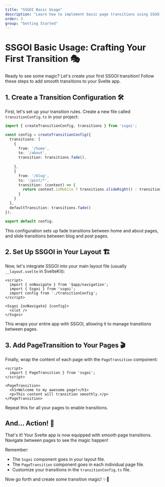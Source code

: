 ```yaml
---
title: "SSGOI Basic Usage"
description: "Learn how to implement basic page transitions using SSGOI in your Svelte application"
order: 3
group: "Getting Started"
---
```


# SSGOI Basic Usage: Crafting Your First Transition 🎭

Ready to see some magic? Let's create your first SSGOI transition! Follow these steps to add smooth transitions to your Svelte app.

## 1. Create a Transition Configuration 🛠️

First, let's set up your transition rules. Create a new file called `transitionConfig.ts` in your project:

```typescript
import { createTransitionConfig, transitions } from 'ssgoi';

const config = createTransitionConfig({
  transitions: [
    {
      from: '/home',
      to: '/about',
      transition: transitions.fade(),
      
    },
    {
      from: '/blog',
      to: '/post/*',
      transition: (context) => {
        return context.isMobile ? transitions.slideRight() : transitions.fade()
      }
    }
  ],
  defaultTransition: transitions.fade()
});

export default config;
```

This configuration sets up fade transitions between home and about pages, and slide transitions between blog and post pages.

## 2. Set Up SSGOI in Your Layout 🏗️

Now, let's integrate SSGOI into your main layout file (usually `__layout.svelte` in SvelteKit):

```svelte
<script>
  import { onNavigate } from '$app/navigation';
  import { Ssgoi } from 'ssgoi';
  import config from './transitionConfig';
</script>

<Ssgoi {onNavigate} {config}>
  <slot />
</Ssgoi>
```

This wraps your entire app with SSGOI, allowing it to manage transitions between pages.

## 3. Add PageTransition to Your Pages 🎬

Finally, wrap the content of each page with the `PageTransition` component:

```svelte
<script>
  import { PageTransition } from 'ssgoi';
</script>

<PageTransition>
  <h1>Welcome to my awesome page!</h1>
  <p>This content will transition smoothly.</p>
</PageTransition>
```

Repeat this for all your pages to enable transitions.

## And... Action! 🎉

That's it! Your Svelte app is now equipped with smooth page transitions. Navigate between pages to see the magic happen!

Remember:
- The `Ssgoi` component goes in your layout file.
- The `PageTransition` component goes in each individual page file.
- Customize your transitions in the `transitionConfig.ts` file.

Now go forth and create some transition magic! ✨🚀